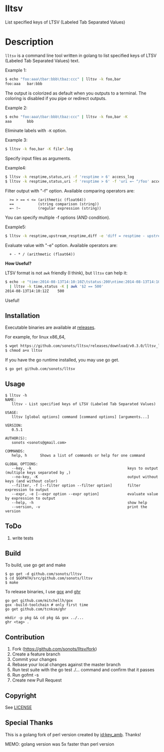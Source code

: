 # lltsv

List specified keys of LTSV (Labeled Tab Separated Values)

# Description

`lltsv` is a command line tool written in golang to list specified keys of LTSV (Labeled Tab Separated Values) text.

Example 1: 

```bash
$ echo "foo:aaa\tbar:bbb\tbaz:ccc" | lltsv -k foo,bar
foo:aaa   bar:bbb
```

The output is colorized as default when you outputs to a terminal. 
The coloring is disabled if you pipe or redirect outputs.

Example 2:

```bash
$ echo "foo:aaa\tbar:bbb\tbaz:ccc" | lltsv -k foo,bar -K
aaa       bbb
```

Eliminate labels with `-K` option.

Example 3:

```bash
$ lltsv -k foo,bar -K file*.log
```

Specify input files as arguments.

Example4:

```bash
$ lltsv -k resptime,status,uri -f 'resptime > 6' access_log
$ lltsv -k resptime,status,uri -f 'resptime > 6' -f 'uri =~ ^/foo' access_log
```

Filter output with "-f" option. Available comparing operators are:

```
  >= > == < <= (arithmetic (float64))
  ==           (string comparison (string))
  =~ !~        (regular expression (string))
```

You can specify multiple -f options (AND condition).

Example5:

```bash
$ lltsv -k resptime,upstream_resptime,diff -e 'diff = resptime - upstream_resptime' access_log
```

Evaluate value with "-e" option. Available operators are:

```
  + - * / (arithmetic (float64))
```

**How Useful?**

LTSV format is not `awk` friendly (I think), but `lltsv` can help it: 

```bash
$ echo -e "time:2014-08-13T14:10:10Z\tstatus:200\ntime:2014-08-13T14:10:12Z\tstatus:500" \
  | lltsv -k time,status -K | awk '$2 == 500'
2014-08-13T14:10:12Z    500
```

Useful!

## Installation

Executable binaries are available at [releases](https://github.com/sonots/lltsv/releases).

For example, for linux x86_64, 

```bash
$ wget https://github.com/sonots/lltsv/releases/download/v0.3.0/lltsv_linux_amd64 -O lltsv
$ chmod a+x lltsv
```

If you have the go runtime installed, you may use go get. 

```bash
$ go get github.com/sonots/lltsv
```

## Usage

```
$ lltsv -h
NAME:
   lltsv - List specified keys of LTSV (Labeled Tab Separated Values)

USAGE:
   lltsv [global options] command [command options] [arguments...]

VERSION:
   0.5.1

AUTHOR(S):
   sonots <sonots@gmail.com>

COMMANDS:
   help, h      Shows a list of commands or help for one command

GLOBAL OPTIONS:
   --key, -k                                            keys to output (multiple keys separated by ,)
   --no-key, -K                                         output without keys (and without color)
   --filter, -f [--filter option --filter option]       filter expression to output
   --expr, -e [--expr option --expr option]             evaluate value by expression to output
   --help, -h                                           show help
   --version, -v                                        print the version
```

## ToDo

1. write tests

## Build

To build, use go get and make

```
$ go get -d github.com/sonots/lltsv
$ cd $GOPATH/src/github.com/sonots/lltsv
$ make
```

To release binaries, I use [gox](https://github.com/mitchellh/gox) and [ghr](https://github.com/tcnksm/ghr)

```
go get github.com/mitchellh/gox
gox -build-toolchain # only first time
go get github.com/tcnksm/ghr

mkdir -p pkg && cd pkg && gox ../...
ghr <tag> .
```

## Contribution

1. Fork (https://github.com/sonots/lltsv/fork)
2. Create a feature branch
3. Commit your changes
4. Rebase your local changes against the master branch
5. Run test suite with the go test ./... command and confirm that it passes
6. Run gofmt -s
7. Create new Pull Request

## Copyright

See [LICENSE](./LICENSE)

## Special Thanks

This is a golang fork of perl version created by [id:key_amb](http://keyamb.hatenablog.com/). Thanks!

MEMO: golang version was 5x faster than perl version

